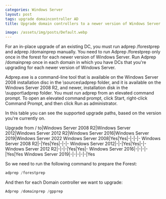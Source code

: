 ```yaml
---
categories: Windows Server
layout: post
tags: upgrade domaincontroller AD
title: Upgrade domain controllers to a newer version of Windows Server

image: /assets/img/posts/Default.webp
---
```


For an in-place upgrade of an existing DC, you must run adprep /forestprep and adprep /domainprep manually. You need to run Adprep /forestprep only once in the forest for each newer version of Windows Server. Run Adprep /domainprep once in each domain in which you have DCs that you're upgrading for each newer version of Windows Server.

Adprep.exe is a command-line tool that is available on the Windows Server 2008 installation disc in the \sources\adprep folder, and it is available on the Windows Server 2008 R2, and newer, installation disk in the \support\adprep folder. You must run adprep from an elevated command prompt. To open an elevated command prompt, click Start, right-click Command Prompt, and then click Run as administrator.

In this table you can see the supported upgrade paths, based on the version you're currently on.

Upgrade from / to|Windows Server 2008 R2|Windows Server 2012|Windows Server 2012 R2|Windows Server 2016|Windows Server 2019|Windows Server 2022
Windows Server 2008|Yes|Yes|-|-|-|-
Windows Server 2008 R2|-|Yes|Yes|-|-|-
Windows Server 2012|-|-|Yes|Yes|-|-
Windows Server 2012 R2|-|-|-|Yes|Yes|-
Windows Server 2016|-|-|-|-|Yes|Yes
Windows Server 2019|-|-|-|-|-|Yes

So we need to run the following command to prepare the Forest:

```powershell
adprep /forestprep
```

And then for each Domain controller we want to upgrade:

```powershell
Adprep /domainprep /gpprep
```